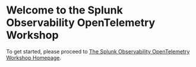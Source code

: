 # Welcome to the Splunk Observability OpenTelemetry Workshop

To get started, please proceed to [The Splunk Observability OpenTelemetry Workshop Homepage](https://signalfx.github.io/otelworkshop/).
